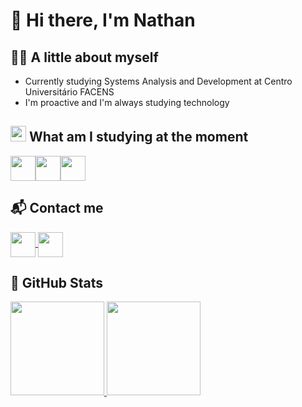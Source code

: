# 👋 Hi there, I'm Nathan 

## 👨‍💻 A little about myself 
- Currently studying Systems Analysis and Development at Centro Universitário FACENS
- I'm proactive and I'm always studying technology

## <img src="https://cdn-icons-png.flaticon.com/256/1774/1774779.png" width="25" height="25"/> What am I studying at the moment
<img align="center" width="40" height="40" src="https://cdn-icons-png.flaticon.com/256/3291/3291669.png" /><img align="center" width="40" height="40" src="https://cdn-icons-png.flaticon.com/256/3291/3291670.png"/><img align="center" width="40" height="40" src="https://cdn-icons-png.flaticon.com/256/732/732190.png"/>

## 📬 Contact me 
<div>
<a href="https://www.linkedin.com/in/nathanmartinss/" target="_blank"><img align="center" width="40" height="40" src="https://cdn-icons-png.flaticon.com/256/3536/3536505.png" target="_blank">
</a> 
<a href="mailto:nathanmartinss@icloud.com" target="_blank"><img align="center" width="40" height="40" src="https://cdn-icons-png.flaticon.com/256/668/668283.png">
</a>
</div>

## 🧠 GitHub Stats 
<a href="https://github.com/anuraghazra/github-readme-stats"><img height="150" src="https://github-readme-stats.vercel.app/api?username=nathanmartinss&theme=dark"/>
</a>
<a href="https://github.com/anuraghazra/convoychat"><img height="150" src="https://github-readme-stats.vercel.app/api/top-langs?username=nathanmartinss&layout=compact&langs_count=8&card_width=320&theme=dark"/>
</a>

